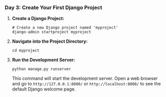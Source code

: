 ### **Day 3: Create Your First Django Project**
1. **Create a Django Project:**
   ```
   # Create a new Django project named 'myproject'
   django-admin startproject myproject
   ```

2. **Navigate into the Project Directory:**
   ```
   cd myproject
   ```

3. **Run the Development Server:**
   ```
   python manage.py runserver
   ```
   This command will start the development server. Open a web browser and go to `http://127.0.0.1:8000/` or `http://localhost:8000/` to see the default Django welcome page.
